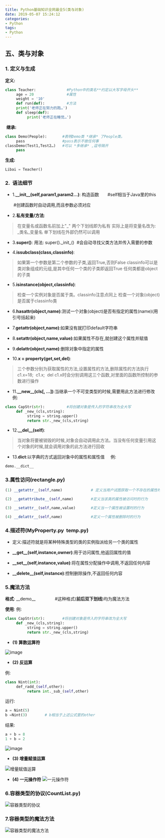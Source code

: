 ```yaml
---
title: Python基础知识全网最全5(类与对象)
date: 2019-05-07 15:24:12
categories:
- Python
tags:
- Python
---
```

## 五、类与对象

### 1. 定义与生成
**定义:**
``` python
class Teacher:              #Python中的类名**约定以大写字母开头**
     age = 20               #属性
     weight = '10'
     def run(def):          #方法
     print('老师正在努力的跑…')
     def sleep(def):
          print('老师正在睡觉…')
```
 **继承:** 
``` python
class Demo(People):       #表明Demo类 *继承* 了People类。
     pass                 #pass表示不做任何事
classDemo(Test1,Test2…)   #可以 *多继承* ,逗号隔开
     pass
```
**生成:** 
``` python
Libai = Teacher()
```
### 2.  语法细节
- 1.**\_\_init__(self,param1,param2…)**: 
构造函数       #self相当于Java里的this

       #创建函数时自动调用,而且参数必须对应

- 2.**私有变量/方法**: 
> 在变量名或函数名前加上"_" 两个下划线即为私有
> 实际上是将变量名改为:   \_类名\_变量名
单下划线在外部仍然可以调用
- 3.**super()**: 用法: super().\_init\_()  #会自动寻找父类方法并传入需要的参数

- 4.**issubclass(class,classinfo)**:
> 如果第一个参数是第二个参数的子类,返回True,否则False
classinfo可以是类对象组成的元组,是其中任何一个类的子类即返回True
任何类都是object的子类

- 5.**isinstance(object,classinfo)**:
> 检查一个实例对象是否属于类。classinfo注意点同上
检查一个对象(object)是否属于classinfo类

- 6.**hasattr(object,name)**:测试一个对象(object)是否有指定的属性(name)(用引号括起来)

- 7.**getattr(object,name)**:如果没有就打印default字符串

- 8.**setattr(object,name,value)**:如果属性不存在,就创建这个属性并赋值

- 9.**delattr(object,name)**:删除对象中指定的属性

- 10.**x = property(get,set,del)**:
> 三个参数分别为获取属性的方法,设置属性的方法,删除属性的方法执行c1.x=18;  c1.x;  del c1.x时会分别调用这三个函数,对里面的函数所控制的参数进行操作

- 11.**\_\_new__(cls[, …])**:当继承一个不可变类型的时候,需要用此方法进行修改
例: 
``` python
class CapStr(str):          #将创建对象是传入的字符串改为全大写
     def _new_(cls,string):
          string = string.upper()
          return str._new_(cls,string)
```
- 12.**\_\_del__(self)**:
> 当对象将要被销毁的时候,对象会自动调用此方法。当没有任何变量引用这个对象的时候,就会调用对象的此方法进行回收

- 13.**__dict__**:以字典的方式返回对象中的属性和属性值     
例:
``` python
demo.__dict__
```
### 3.属性访问(rectangle.py)
``` python
(1) __getattr__(self,name)             # 定义当用户试图获取一个不存在的属性时的行为

(2) __getattribute__(self,name)        #定义当该类的属性被访问时的行为

(3) __setattr__(self,name,value)       #定义当一个属性被设置时的行为

(4) __delattr__(self,name)             #定义一个属性被删除时的行为
```
### 4.描述符(MyProperty.py  temp.py)

- 定义:描述符就是将某种特殊类型的类的实例指派给另一个类的属性

- **\_\_get__(self,instance,owner)**:用于访问属性,他返回属性的值

- **\_\_set__(self,instance,value)**:将在属性分配操作中调用,不返回任何内容

- **\_\_delete__(self,instance)**:控制删除操作,不返回任何内容

### 5.魔法方法

**格式**: \_\_demo__                #这种格式(**前后双下划线**)均为魔法方法

**使用**: 
例:
``` python
class CapStr(str):        #将创建对象是传入的字符串改为全大写
     def _new_(cls,string):
          string = string.upper()
          return str._new_(cls,string)
```
- **(1) 算数运算符**

![image](https://upload-images.jianshu.io/upload_images/13687958-991cd80cbb8764e9.png?imageMogr2/auto-orient/strip%7CimageView2/2/w/1240)

- **(2) 反运算**

例: 
``` python
class Nint(int):
     def_radd_(self,other):
          return int._sub_(self,other)
```
运行: 
``` python
a = Nint(5)
b =Nint(3)        # b相当于上述公式里的other
```
结果: 
``` python
a + b = 8
1 + b = 2
```
![image](https://upload-images.jianshu.io/upload_images/13687958-0d9b6c2ba1dddbed.png?imageMogr2/auto-orient/strip%7CimageView2/2/w/1240)

- **(3) 增量赋值运算**

![增量赋值运算](https://upload-images.jianshu.io/upload_images/13687958-7a5114b2a6edd7df.png?imageMogr2/auto-orient/strip%7CimageView2/2/w/1240)

- **(4) 一元操作符**
![一元操作符](https://upload-images.jianshu.io/upload_images/13687958-209cbe475061c69f.png?imageMogr2/auto-orient/strip%7CimageView2/2/w/1240)
### 6.容器类型的协议(CountList.py)

![容器类型的协议](https://upload-images.jianshu.io/upload_images/13687958-bf4566c3be4c5a11.png?imageMogr2/auto-orient/strip%7CimageView2/2/w/1240)

### 7.容器类型的魔法方法

![容器类型的魔法方法](https://upload-images.jianshu.io/upload_images/13687958-d17ca7fb33961e09.png?imageMogr2/auto-orient/strip%7CimageView2/2/w/1240)

